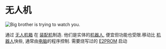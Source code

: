 # 无人机

![Big brother is trying to watch you.](item:OpenComputers:item@84)

通过 [无人机箱](droneCase1.md) 在 [装配机](../block/assembler.md)制造. 他们是实体的[机器人](../block/robot.md), 便宜但功能也受限.移动比 [机器人](../block/robot.md)快些, 通常由[电脑](../general/computer.md)的程序控制. 需要烧写过的 [E2PROM](eeprom.md) 启动
